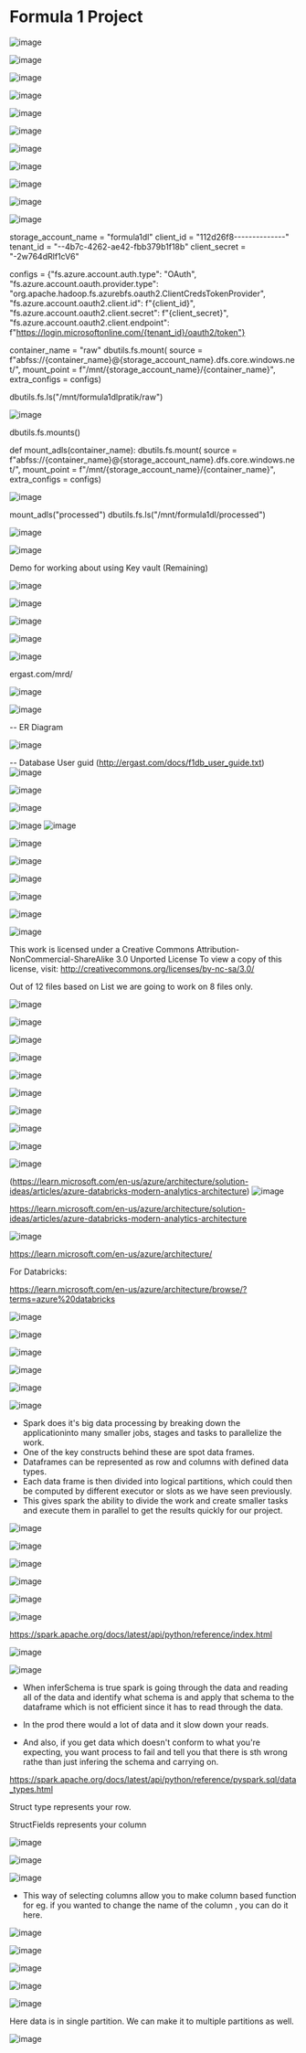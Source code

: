 # Formula 1 Project

![image](https://user-images.githubusercontent.com/24469318/212461908-42b1f90d-6a5d-4020-a65b-132619c39a4d.png)

![image](https://user-images.githubusercontent.com/24469318/212461920-8b88d85a-041c-4ecb-b224-60227a269b07.png)

![image](https://user-images.githubusercontent.com/24469318/212461936-bc53f2c2-de94-44d2-b8ee-0b74ae4c872e.png)

![image](https://user-images.githubusercontent.com/24469318/212461941-d30c6883-7bf5-4e86-ae53-14ad0eb94d90.png)


![image](https://user-images.githubusercontent.com/24469318/212461971-5ae361dd-4213-42bc-b680-a57b74067fea.png)

![image](https://user-images.githubusercontent.com/24469318/212462029-84bbce7b-a0c6-4181-999a-50501673962d.png)

![image](https://user-images.githubusercontent.com/24469318/212462054-e49aefbd-916b-4a77-af81-9e67dbce90ab.png)

![image](https://user-images.githubusercontent.com/24469318/212462064-d7ed047b-d7c5-4ace-bf01-ef0e76b448f4.png)

![image](https://user-images.githubusercontent.com/24469318/212462078-80d5decf-aae4-449f-aff5-ddfe636be1aa.png)

![image](https://user-images.githubusercontent.com/24469318/212462089-522b2a9c-3ed5-4c1c-87d0-0df641de4d8d.png)


![image](https://user-images.githubusercontent.com/24469318/212462137-a3a96fa9-99f9-4972-8492-aa6443e3a1e5.png)


storage_account_name = "formula1dl"
client_id = "112d26f8--------------"
tenant_id = "--4b7c-4262-ae42-fbb379b1f18b"
client_secret = "-2w764dRlf1cV6"


configs = {"fs.azure.account.auth.type": "OAuth",
           "fs.azure.account.oauth.provider.type": "org.apache.hadoop.fs.azurebfs.oauth2.ClientCredsTokenProvider",
           "fs.azure.account.oauth2.client.id": f"{client_id}",
           "fs.azure.account.oauth2.client.secret": f"{client_secret}",
           "fs.azure.account.oauth2.client.endpoint": f"https://login.microsoftonline.com/{tenant_id}/oauth2/token"}
           

container_name = "raw"
dbutils.fs.mount(
  source = f"abfss://{container_name}@{storage_account_name}.dfs.core.windows.net/",
  mount_point = f"/mnt/{storage_account_name}/{container_name}",
  extra_configs = configs)
  
  dbutils.fs.ls("/mnt/formula1dlpratik/raw")
  
  ![image](https://user-images.githubusercontent.com/24469318/212462737-9b30223d-6a76-4c5d-a5f7-8bd44a34416a.png)
  
  
  dbutils.fs.mounts()
  
  
  
  def mount_adls(container_name):
  dbutils.fs.mount(
    source = f"abfss://{container_name}@{storage_account_name}.dfs.core.windows.net/",
    mount_point = f"/mnt/{storage_account_name}/{container_name}",
    extra_configs = configs)
  
  ![image](https://user-images.githubusercontent.com/24469318/212462790-9bacf609-3e13-4d81-81cb-ae280fc8aab2.png)
  
  mount_adls("processed")
  dbutils.fs.ls("/mnt/formula1dl/processed")
  
  
  ![image](https://user-images.githubusercontent.com/24469318/212462895-8d374fc4-953a-4fbc-9084-f636929d651c.png)


![image](https://user-images.githubusercontent.com/24469318/212462901-897d8758-1ab1-42fc-938c-180480d1ac7e.png)



Demo for working about using Key vault (Remaining)





















![image](https://user-images.githubusercontent.com/24469318/212459334-b61f7da0-0ab5-4204-b81f-651af3b2e94f.png)


![image](https://user-images.githubusercontent.com/24469318/212459345-16d66702-58b1-4bae-b10f-382492e50870.png)


![image](https://user-images.githubusercontent.com/24469318/212459366-2b637927-3ce5-4c49-a4fa-371e08f6c86a.png)


![image](https://user-images.githubusercontent.com/24469318/212459497-277d4c9e-23d3-466a-8d4d-8e849179f0da.png)

![image](https://user-images.githubusercontent.com/24469318/212459513-634c7b39-5a37-4ae1-b207-e5ceee91852b.png)

ergast.com/mrd/


![image](https://user-images.githubusercontent.com/24469318/212459550-d5a89dfe-08e0-4b2f-8f0d-7a374f5dbf36.png)

![image](https://user-images.githubusercontent.com/24469318/212459562-d0ed2fec-ea73-4f62-b7cd-9ed9548f1d30.png)


-- ER Diagram

![image](https://user-images.githubusercontent.com/24469318/212459588-40080e21-507b-4b3e-a9a3-142759f6ced3.png)

-- Database User guid (http://ergast.com/docs/f1db_user_guide.txt)
![image](https://user-images.githubusercontent.com/24469318/212466983-2ecc7ada-c4be-4afb-b9dc-ce66e9df2bd5.png)



![image](https://user-images.githubusercontent.com/24469318/212466991-64ac4e33-b393-4b17-8c16-275f9292a018.png)

![image](https://user-images.githubusercontent.com/24469318/212467002-ec0236f5-19ab-441d-9e2a-f4c296ec5a30.png)



![image](https://user-images.githubusercontent.com/24469318/212467009-38504949-7f5a-462d-8689-c92bd7078a69.png)
![image](https://user-images.githubusercontent.com/24469318/212467095-cc45f058-690a-4194-bb1e-4d44a4a02d18.png)





![image](https://user-images.githubusercontent.com/24469318/212467081-f084bbb4-f609-48d3-9d88-ed0414b67dc5.png)




![image](https://user-images.githubusercontent.com/24469318/212467057-a45961d2-f645-4b2c-98bb-3e5348777e62.png)



![image](https://user-images.githubusercontent.com/24469318/212467069-7fe71adc-3871-4c84-8b11-54ee6ea381ec.png)

![image](https://user-images.githubusercontent.com/24469318/212467041-2882d0f2-3c67-40b9-ab94-86f69d0130dd.png)



![image](https://user-images.githubusercontent.com/24469318/212467033-90729c2a-f695-4ea1-b1d5-0265285de98d.png)




![image](https://user-images.githubusercontent.com/24469318/212467023-66bc2635-efa9-49b7-a195-00958afdcb1c.png)

This work is licensed under a Creative Commons Attribution-NonCommercial-ShareAlike 3.0 Unported License
To view a copy of this license, visit: http://creativecommons.org/licenses/by-nc-sa/3.0/

Out of 12 files based on List we are going to work on 8 files only.


![image](https://user-images.githubusercontent.com/24469318/212459785-b993d934-7fb6-4a05-80fa-a7ce20e48d24.png)


![image](https://user-images.githubusercontent.com/24469318/212459833-321c81ad-b1b5-421b-9647-83e3e4cbbda4.png)


![image](https://user-images.githubusercontent.com/24469318/212459903-6475324c-7e27-4ea7-bbed-2d9e9fbbc0f7.png)


![image](https://user-images.githubusercontent.com/24469318/212459924-ee5b7814-aff2-403f-a008-3b4e8152f111.png)


![image](https://user-images.githubusercontent.com/24469318/212459941-0361dd2e-3646-411a-9e31-e5cc7f191480.png)


![image](https://user-images.githubusercontent.com/24469318/212459953-a65684ed-563d-4fed-af80-8db5a8d8d6cd.png)


![image](https://user-images.githubusercontent.com/24469318/212459966-f09eaa68-5308-421e-8748-35fd176f6658.png)

![image](https://user-images.githubusercontent.com/24469318/212459981-e926db3d-47b6-46e4-86f8-29b7944e4fc8.png)


![image](https://user-images.githubusercontent.com/24469318/212459992-ab4d4616-4613-42e4-975e-6f1e516c658d.png)

![image](https://user-images.githubusercontent.com/24469318/212460045-77a7c8cf-031d-45c1-bcfc-6067c1d6195c.png)

(https://learn.microsoft.com/en-us/azure/architecture/solution-ideas/articles/azure-databricks-modern-analytics-architecture)
![image](https://user-images.githubusercontent.com/24469318/212460092-4c620c2c-83f5-4858-b95c-0c4d639a357b.png)

https://learn.microsoft.com/en-us/azure/architecture/solution-ideas/articles/azure-databricks-modern-analytics-architecture


![image](https://user-images.githubusercontent.com/24469318/212460177-1ba2d517-fddf-4bf7-bbee-577477c81afb.png)



https://learn.microsoft.com/en-us/azure/architecture/

For Databricks:

https://learn.microsoft.com/en-us/azure/architecture/browse/?terms=azure%20databricks

![image](https://user-images.githubusercontent.com/24469318/212460800-aa2b8e25-468f-4059-8659-dd52fcf5f18f.png)

![image](https://user-images.githubusercontent.com/24469318/212460809-cfadbb6a-9d77-4dc1-b337-0ef6f1982cfe.png)

![image](https://user-images.githubusercontent.com/24469318/212460818-5d60ac6e-f6e0-45d3-8bd6-81326bf7d581.png)


![image](https://user-images.githubusercontent.com/24469318/212460827-8304e631-c8aa-4345-9205-9a01ee38eadf.png)


![image](https://user-images.githubusercontent.com/24469318/212460839-783357c4-ac4f-43df-90f6-61dbbfebd4f5.png)



![image](https://user-images.githubusercontent.com/24469318/212461047-d0b40072-7516-4362-8fe0-c7e21a53f045.png)

- Spark does it's big data processing by breaking down the applicationinto many smaller jobs, stages and tasks to parallelize the work.
- One of the key constructs behind these are spot data frames.
-  Dataframes can be represented as row and columns with defined data types.
-  Each data frame is then divided into logical partitions, which could then be computed by different executor or slots as we have seen previously.
-  This gives spark the ability to divide the work and create smaller tasks and execute them in parallel to get the results quickly for our project.

![image](https://user-images.githubusercontent.com/24469318/212461278-43673a1f-0329-4432-9e5d-a68cc441b0c2.png)

![image](https://user-images.githubusercontent.com/24469318/212461355-8175b37b-c7b7-4f92-95b6-026782324f03.png)

![image](https://user-images.githubusercontent.com/24469318/212461405-09347f65-c173-4b0d-8126-63dd840942f9.png)


![image](https://user-images.githubusercontent.com/24469318/212461433-b817ca35-7c22-412b-b146-befdde05b5e7.png)


![image](https://user-images.githubusercontent.com/24469318/212461451-62dea5ef-61ba-4a1f-865e-95d8eb243e40.png)

![image](https://user-images.githubusercontent.com/24469318/212461551-04eebce0-e222-4aa4-a7d0-e9671dff3214.png)

https://spark.apache.org/docs/latest/api/python/reference/index.html



![image](https://user-images.githubusercontent.com/24469318/212463551-53d5ab7c-2116-422f-bab0-494fbb8697c2.png)

![image](https://user-images.githubusercontent.com/24469318/212463573-996e767f-162b-4ce8-896e-3fb662281b10.png)

- When inferSchema is true spark is going through the data and reading all of the data and identify what schema is and apply that schema to the dataframe which is not efficient since it has to read through the data.

- In the prod there would a lot of data and it slow down your reads.


- And also, if you get data which doesn't conform to what you're expecting, you want process to fail and tell you that there is sth wrong rathe than just infering the schema and carrying on.

https://spark.apache.org/docs/latest/api/python/reference/pyspark.sql/data_types.html

Struct type represents your row.

StructFields represents your column

![image](https://user-images.githubusercontent.com/24469318/212464519-820f8a25-9364-4959-ab86-7bbba23e1d0a.png)


![image](https://user-images.githubusercontent.com/24469318/212464549-fe8d4058-ba2c-4b4b-a18f-6d6b5f785094.png)


![image](https://user-images.githubusercontent.com/24469318/212464778-efeb2123-42b6-4ed8-a086-81412512d562.png)



- This way of selecting columns allow you to make column based function for eg. if you wanted to change the name of the column , you can do it here.


![image](https://user-images.githubusercontent.com/24469318/212465026-8432ceeb-2c54-4114-923a-8674bdcb9c2d.png)


![image](https://user-images.githubusercontent.com/24469318/212465526-1fd744de-118a-4592-85e9-2c636375169f.png)


![image](https://user-images.githubusercontent.com/24469318/212465538-88b5843d-96b8-42f4-a799-18358aa192eb.png)

![image](https://user-images.githubusercontent.com/24469318/212465654-85929f8c-4b66-406e-8a8d-0c73141cf41c.png)


![image](https://user-images.githubusercontent.com/24469318/212465883-b12dd0ec-ee31-447f-bfd5-bb7d3e678ab5.png)


Here data is in single partition. We can make it to multiple partitions as well.


![image](https://user-images.githubusercontent.com/24469318/212466141-17f002ac-92e7-4ff7-8e99-845c99403449.png)








